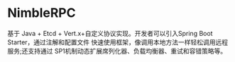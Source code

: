 # NimbleRPC
基于 Java + Etcd + Vert.x+自定义协议实现。开发者可以引入Spring Boot Starter，通过注解和配置文件 快速使用框架，像调用本地方法一样轻松调用远程服务;还支持通过 SP1机制动态扩展席列化器、负载均衡器、重试和容错策略等。
